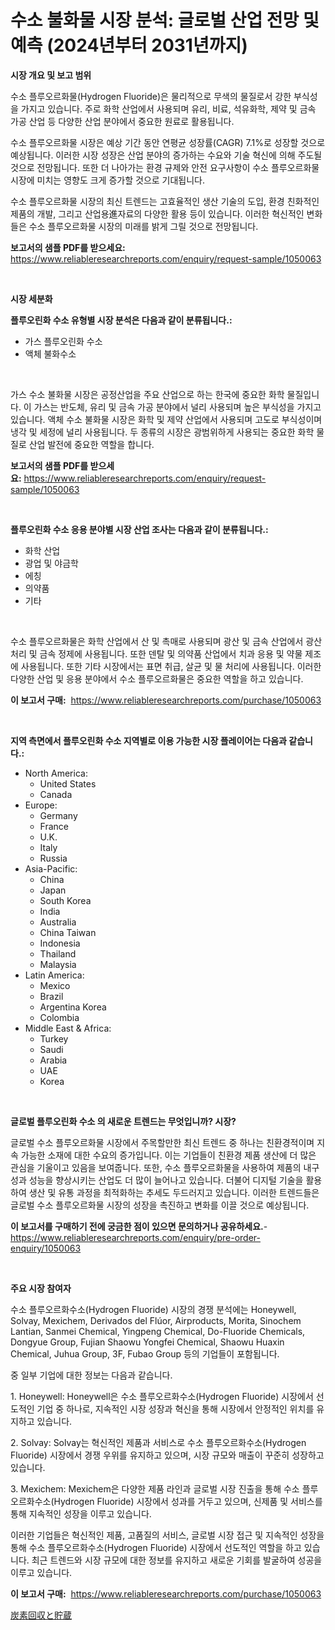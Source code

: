 <p><h1>수소 불화물 시장 분석: 글로벌 산업 전망 및 예측 (2024년부터 2031년까지)</h1></p><p><strong>시장 개요 및 보고 범위</strong></p>
<p><p>수소 플루오르화물(Hydrogen Fluoride)은 물리적으로 무색의 물질로서 강한 부식성을 가지고 있습니다. 주로 화학 산업에서 사용되며 유리, 비료, 석유화학, 제약 및 금속 가공 산업 등 다양한 산업 분야에서 중요한 원료로 활용됩니다.</p><p>수소 플루오르화물 시장은 예상 기간 동안 연평균 성장률(CAGR) 7.1%로 성장할 것으로 예상됩니다. 이러한 시장 성장은 산업 분야의 증가하는 수요와 기술 혁신에 의해 주도될 것으로 전망됩니다. 또한 더 나아가는 환경 규제와 안전 요구사항이 수소 플루오르화물 시장에 미치는 영향도 크게 증가할 것으로 기대됩니다.</p><p>수소 플루오르화물 시장의 최신 트렌드는 고효율적인 생산 기술의 도입, 환경 친화적인 제품의 개발, 그리고 산업용進자료의 다양한 활용 등이 있습니다. 이러한 혁신적인 변화들은 수소 플루오르화물 시장의 미래를 밝게 그릴 것으로 전망됩니다.</p></p>
<p><strong>보고서의 샘플 PDF를 받으세요:</strong> <a href="https://www.reliableresearchreports.com/enquiry/request-sample/1050063">https://www.reliableresearchreports.com/enquiry/request-sample/1050063</a></p>
<p>&nbsp;</p>
<p><strong>시장 세분화</strong></p>
<p><strong>플루오린화 수소 유형별 시장 분석은 다음과 같이 분류됩니다.:</strong></p>
<p><ul><li>가스 플루오린화 수소</li><li>액체 불화수소</li></ul></p>
<p>&nbsp;</p>
<p><p>가스 수소 불화물 시장은 공정산업을 주요 산업으로 하는 한국에 중요한 화학 물질입니다. 이 가스는 반도체, 유리 및 금속 가공 분야에서 널리 사용되며 높은 부식성을 가지고 있습니다. 액체 수소 불화물 시장은 화학 및 제약 산업에서 사용되며 고도로 부식성이며 냉각 및 세정에 널리 사용됩니다. 두 종류의 시장은 광범위하게 사용되는 중요한 화학 물질로 산업 발전에 중요한 역할을 합니다.</p></p>
<p><strong>보고서의 샘플 PDF를 받으세요:</strong>&nbsp;<a href="https://www.reliableresearchreports.com/enquiry/request-sample/1050063">https://www.reliableresearchreports.com/enquiry/request-sample/1050063</a></p>
<p>&nbsp;</p>
<p><strong> 플루오린화 수소 응용 분야별 시장 산업 조사는 다음과 같이 분류됩니다.:</strong></p>
<p><ul><li>화학 산업</li><li>광업 및 야금학</li><li>에칭</li><li>의약품</li><li>기타</li></ul></p>
<p>&nbsp;</p>
<p><p>수소 플루오르화물은 화학 산업에서 산 및 촉매로 사용되며 광산 및 금속 산업에서 광산 처리 및 금속 정제에 사용됩니다. 또한 덴탈 및 의약품 산업에서 치과 응용 및 약물 제조에 사용됩니다. 또한 기타 시장에서는 표면 취급, 살균 및 물 처리에 사용됩니다. 이러한 다양한 산업 및 응용 분야에서 수소 플루오르화물은 중요한 역할을 하고 있습니다.</p></p>
<p><strong>이 보고서 구매:</strong>&nbsp; <a href="https://www.reliableresearchreports.com/purchase/1050063">https://www.reliableresearchreports.com/purchase/1050063</a></p>
<p>&nbsp;</p>
<p><strong>지역 측면에서 플루오린화 수소 지역별로 이용 가능한 시장 플레이어는 다음과 같습니다.:</strong></p>
<p><ul>
    <li>
        North America:
        <ul>
            <li>United States</li>
            <li>Canada</li>
        </ul>
    </li>
    <li>
        Europe:
        <ul>
            <li>Germany</li>
            <li>France</li>
            <li>U.K.</li>
            <li>Italy</li>
            <li>Russia</li>
        </ul>
    </li>
    <li>
        Asia-Pacific:
        <ul>
            <li>China</li>
            <li>Japan</li>
            <li>South Korea</li>
            <li>India</li>
            <li>Australia</li>
            <li>China Taiwan</li>
            <li>Indonesia</li>
            <li>Thailand</li>
            <li>Malaysia</li>
        </ul>
    </li>
    <li>
        Latin America:
        <ul>
            <li>Mexico</li>
            <li>Brazil</li>
            <li>Argentina Korea</li>
            <li>Colombia</li>
        </ul>
    </li>
    <li>
        Middle East & Africa:
        <ul>
            <li>Turkey</li>
            <li>Saudi</li>
            <li>Arabia</li>
            <li>UAE</li>
            <li>Korea</li>
        </ul>
    </li>
    </ul></p>
<p>&nbsp;</p>
<p><strong>글로벌 플루오린화 수소 의 새로운 트렌드는 무엇입니까? 시장?</strong></p>
<p><p>글로벌 수소 플루오르화물 시장에서 주목할만한 최신 트렌드 중 하나는 친환경적이며 지속 가능한 소재에 대한 수요의 증가입니다. 이는 기업들이 친환경 제품 생산에 더 많은 관심을 기울이고 있음을 보여줍니다. 또한, 수소 플루오르화물을 사용하여 제품의 내구성과 성능을 향상시키는 산업도 더 많이 늘어나고 있습니다. 더불어 디지털 기술을 활용하여 생산 및 유통 과정을 최적화하는 추세도 두드러지고 있습니다. 이러한 트렌드들은 글로벌 수소 플루오르화물 시장의 성장을 촉진하고 변화를 이끌 것으로 예상됩니다.</p></p>
<p><strong>이 보고서를 구매하기 전에 궁금한 점이 있으면 문의하거나 공유하세요.</strong>- <a href="https://www.reliableresearchreports.com/enquiry/pre-order-enquiry/1050063">https://www.reliableresearchreports.com/enquiry/pre-order-enquiry/1050063</a></p>
<p>&nbsp;</p>
<p><strong>주요 시장 참여자</strong></p>
<p><p>수소 플루오르화수소(Hydrogen Fluoride) 시장의 경쟁 분석에는 Honeywell, Solvay, Mexichem, Derivados del Flúor, Airproducts, Morita, Sinochem Lantian, Sanmei Chemical, Yingpeng Chemical, Do-Fluoride Chemicals, Dongyue Group, Fujian Shaowu Yongfei Chemical, Shaowu Huaxin Chemical, Juhua Group, 3F, Fubao Group 등의 기업들이 포함됩니다.</p><p>중 일부 기업에 대한 정보는 다음과 같습니다.</p><p>1. Honeywell: Honeywell은 수소 플루오르화수소(Hydrogen Fluoride) 시장에서 선도적인 기업 중 하나로, 지속적인 시장 성장과 혁신을 통해 시장에서 안정적인 위치를 유지하고 있습니다.</p><p>2. Solvay: Solvay는 혁신적인 제품과 서비스로 수소 플루오르화수소(Hydrogen Fluoride) 시장에서 경쟁 우위를 유지하고 있으며, 시장 규모와 매출이 꾸준히 성장하고 있습니다.</p><p>3. Mexichem: Mexichem은 다양한 제품 라인과 글로벌 시장 진출을 통해 수소 플루오르화수소(Hydrogen Fluoride) 시장에서 성과를 거두고 있으며, 신제품 및 서비스를 통해 지속적인 성장을 이루고 있습니다.</p><p>이러한 기업들은 혁신적인 제품, 고품질의 서비스, 글로벌 시장 접근 및 지속적인 성장을 통해 수소 플루오르화수소(Hydrogen Fluoride) 시장에서 선도적인 역할을 하고 있습니다. 최근 트렌드와 시장 규모에 대한 정보를 유지하고 새로운 기회를 발굴하여 성공을 이루고 있습니다.</p></p>
<p><strong>이 보고서 구매:</strong>&nbsp;&nbsp;<a href="https://www.reliableresearchreports.com/purchase/1050063">https://www.reliableresearchreports.com/purchase/1050063</a></p>
<p><p><a href="https://github.com/SarahFahey88/Market-Research-Report-List-1/blob/main/667968217317.md">炭素回収と貯蔵</a></p></p>

